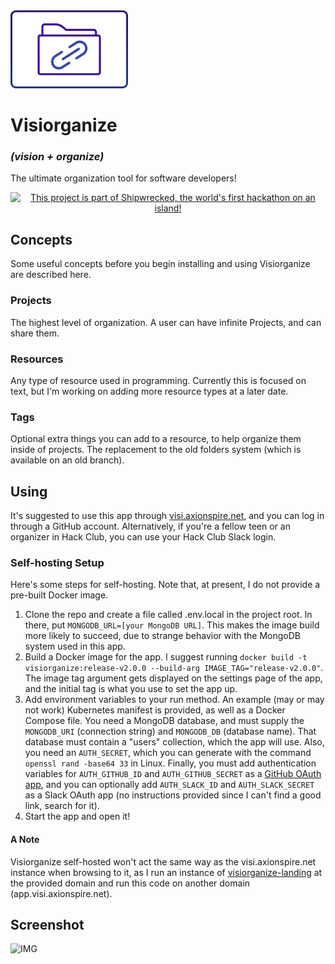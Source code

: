 <img src="public/logo.webp" height=125>

# Visiorganize
### *(vision + organize)*
The ultimate organization tool for software developers!

<div align="center">
  <a href="https://shipwrecked.hackclub.com/?t=ghrm" target="_blank">
    <img src="https://hc-cdn.hel1.your-objectstorage.com/s/v3/739361f1d440b17fc9e2f74e49fc185d86cbec14_badge.png" 
         alt="This project is part of Shipwrecked, the world's first hackathon on an island!" 
         style="width: 35%;">
  </a>
</div>

## Concepts
Some useful concepts before you begin installing and using Visiorganize are described here.
### Projects
The highest level of organization. A user can have infinite Projects, and can share them.
### Resources
Any type of resource used in programming. Currently this is focused on text, but I'm working on adding more resource types at a later date.
### Tags
Optional extra things you can add to a resource, to help organize them inside of projects. The replacement to the old folders system (which is available on an old branch).

## Using
It's suggested to use this app through [visi.axionspire.net](https://visi.axionspire.net), and you can log in through a GitHub account. Alternatively, if you're a fellow teen or an organizer in Hack Club, you can use your Hack Club Slack login.
### Self-hosting Setup
Here's some steps for self-hosting. Note that, at present, I do not provide a pre-built Docker image.
1. Clone the repo and create a file called .env.local in the project root. In there, put `MONGODB_URL=[your MongoDB URL]`. This makes the image build more likely to succeed, due to strange behavior with the MongoDB system used in this app.
2. Build a Docker image for the app. I suggest running `docker build -t visiorganize:release-v2.0.0 --build-arg IMAGE_TAG="release-v2.0.0"`. The image tag argument gets displayed on the settings page of the app, and the initial tag is what you use to set the app up.
3. Add environment variables to your run method. An example (may or may not work) Kubernetes manifest is provided, as well as a Docker Compose file.
You need a MongoDB database, and must supply the `MONGODB_URI` (connection string) and `MONGODB_DB` (database name). That database must contain a "users" collection, which the app will use.
Also, you need an `AUTH_SECRET`, which you can generate with the command `openssl rand -base64 33` in Linux. Finally, you must add authentication variables for `AUTH_GITHUB_ID` and `AUTH_GITHUB_SECRET` as a [GitHub OAuth app](https://authjs.dev/guides/configuring-github#creating-an-oauth-app-in-github), and you can optionally add `AUTH_SLACK_ID` and `AUTH_SLACK_SECRET` as a Slack OAuth app (no instructions provided since I can't find a good link, search for it).
4. Start the app and open it!
#### A Note
Visiorganize self-hosted won't act the same way as the visi.axionspire.net instance when browsing to it, as I run an instance of [visiorganize-landing](https://github.com/aelithron/visiorganize-landing) at the provided domain and run this code on another domain (app.visi.axionspire.net).

## Screenshot
![IMG](https://hc-cdn.hel1.your-objectstorage.com/s/v3/ee511e230468fc2d94722848a945d69453473a00_visiorganize_showcase.png)